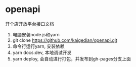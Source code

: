 # openapi
开个店开放平台接口文档

1. 电脑安装node.js和yarn
2. git clone https://github.com/kaigedian/openapi.git
3. 命令行运行yarn, 安装依赖
4. yarn docs:dev, 本地调试开发
5. yarn deploy, 会自动进行打包，并发布到gh-pages分支上面
